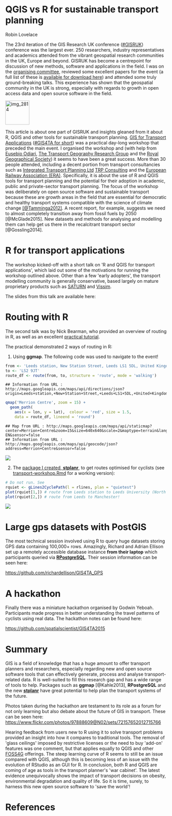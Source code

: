 # QGIS vs R for sustainable transport planning
Robin Lovelace  




The 23rd iteration of the GIS Research UK conference
([#GISRUK](https://github.com/Robinlovelace/stplanr))
conference was the largest ever. 250 researchers,
industry representatives and academics attended from the
vibrant geospatial research communities in the
UK, Europe and beyond. GISRUK has become a centrepoint for discussion
of new methods, software and applications in the field. I
was on the [organising committee](http://leeds.gisruk.org/contact.html),
reviewed some excellent papers for the event
(a full list of these is
[available for download here](http://leeds.gisruk.org/programme.html)) and 
attended some truly ground-breaking talks.
This experience has shown that the geospatial community
in the UK is strong,
especially with regards to growth in open access
data and open source software in the field.

<a href="https://www.flickr.com/photos/97888609@N02/17025120518" title="img_2814 by Robin Lovelace, on Flickr"><img src="https://farm6.staticflickr.com/5450/17025120518_ebfba47bff_s.jpg" width="75" height="75" alt="img_2814"></a>

<!--more-->

This article is about one part of GISRUK and insights gleaned from it
about R, QGIS and other tools for sustainable transport planning.
[GIS for Transport Applications](https://github.com/Robinlovelace/GIS4TA)
([#GIS4TA for short](https://twitter.com/hashtag/gis4ta?src=hash)) was a practical day-long workshop
that preceded the main event.
I organised the workshop and (with help from
[Eusebio Odiari](http://www.geog.leeds.ac.uk/people/e.odiari),
[The Transport Geography Research Group](https://tgrg.wordpress.com/)
and the
[Royal Geographical Society](http://www.rgs.org/HomePage.htm))
it seems to have been a great success. More than 30
people attended, including a decent portion
from transport consultancies such as
[Integrated Transport Planning Ltd](http://www.itpworld.net/index.html)
[TRP Consulting](http://www.trpconsult.com/) and the
[European Railway Association (ERA)](http://www.era.europa.eu/Pages/Home.aspx).
Specifically, it is about the use of R
and QGIS tools for transport planning and the potential for their
adoption in academic, public and private-sector transport planning.
The focus of the workshop was deliberately on open source software
and sustainable transport because these are growth
areas in the field that are essential for
democratic
and healthy
transport systems compatible with the
science of climate change [[@Tamminga2012]](http://www.opentraffic.net/en/).
A recent report, for example, suggests we need to almost completely
transition away from fossil fuels by 2050 [@McGlade2015].
New datasets and methods for analysing and modelling them can
help get us there in the recalcitrant transport sector
[@Gossling2014].

# R for transport applications

The workshop kicked-off with a short
talk on 'R and QGIS for transport applications',
which laid out some of the motivations for running the
workshop outlined above. Other than a few
'early adopters', the transport modelling community
is generally conservative, based largely on mature
proprietary products such as
[SATURN](http://www.saturnsoftware.co.uk/7.html)
and 
[Vissim](http://vision-traffic.ptvgroup.com/en-us/products/ptv-vissim/).

The slides from this talk are available here:

# Routing with R

The second talk was by Nick Bearman, who provided an overview of
routing in R, as well as an excellent
[practical tutorial](https://github.com/nickbearman/transport-workshop/blob/master/transport-workshop.pdf).

The practical demonstrated 2 ways of routing in R:

1. Using **ggmap**. The following code was used to navigate to the event!


```r
from <- 'Leeds station, New Station Street, Leeds LS1 5DL, United Kingdom'
to <- 'LS2 9JT'
route_df <- route(from, to, structure = 'route', mode = 'walking')
```

```
## Information from URL : http://maps.googleapis.com/maps/api/directions/json?origin=Leeds+station,+New+Station+Street,+Leeds+LS1+5DL,+United+Kingdom&destination=LS2+9JT&mode=walking&units=metric&alternatives=false&sensor=false
```

```r
qmap('Merrion Centre', zoom = 15) +
  geom_path(
    aes(x = lon, y = lat),  colour = 'red', size = 1.5,
    data = route_df, lineend = 'round')
```

```
## Map from URL : http://maps.googleapis.com/maps/api/staticmap?center=Merrion+Centre&zoom=15&size=640x640&scale=2&maptype=terrain&language=en-EN&sensor=false
## Information from URL : http://maps.googleapis.com/maps/api/geocode/json?address=Merrion+Centre&sensor=false
```

![](writeup_files/figure-html/unnamed-chunk-2-1.png) 

2. The [package I created, **stplanr**](https://github.com/Robinlovelace/stplanr),
to get routes optimised for cyclists (see [transport-workshop.Rmd](https://github.com/nickbearman/transport-workshop/blob/master/transport-workshop.Rmd) for a working version):


```r
# Do not run. See 
rquiet <- gLines2CyclePath(l = rlines, plan = "quietest")
plot(rquiet[1,]) # route from Leeds station to Leeds University (North - South)
plot(rquiet[2,]) # route from Leeds to Manchester!
```

![](writeup_files/figure-html/unnamed-chunk-4-1.png) 

# Large gps datasets with PostGIS

The most technical session involved using R to query huge datasets storing
GPS data containing 100,000+ rows. Amazingly, Richard and Adrian Ellison
set up a remotely accessible database instance **from their laptop** which
participants queried via
[**RPostgreSQL**](http://cran.r-project.org/web/packages/RPostgreSQL/index.html).
Their session information can be seen here:

https://github.com/richardellison/GIS4TA_GPS

# A hackathon

Finally there was a miniature hackathon organised by Godwin Yeboah.
Participants made progress in better understanding the travel
patterns of cyclists using real data. The hackathon notes can be found here:

https://github.com/spatialscientist/GIS4TA2015

# Summary

GIS is a field of knowledge that has a huge amount to offer transport 
planners and researchers, especially regarding new and open source
software tools that can effectively generate, process and analyse 
transport-related data. R is well-suited to fill this research gap and
has a wide range of tools to help. Packages such as **ggmap** [@Kahle2013],
**RPostgreSQL**
and the new [**stplanr**](https://github.com/Robinlovelace/stplanr)
have great potential to help plan the transport systems of the future.

Photos taken during the hackathon are testament to its role as a forum
for not only learning but also debate about the future of GIS in transport.
These can be seen here: https://www.flickr.com/photos/97888609@N02/sets/72157652012715766

Hearing feedback from users new to R using it to solve transport problems
provided an insight into how it compares to traditional tools. The removal
of 'glass ceilings' imposed by restrictive licenses or the need to buy
'add-on' features was one comment, but that applies equally to QGIS and
other [FOSS4G]() offerings. The steep learning curve of R seems to still
be an issue compared with QGIS, although this is becoming less of an issue
with the evolution of RStudio as an GUI for R. In conclusion, both R and
QGIS are coming of age as tools in the transport planner's 'war cabinet'.
The latest evidence unequivocally shows the impact of transport decisions
on obesity, environmental degradation and quality of life. So it is time,
surely, to harness this new open source software to 'save the world'!

# References

